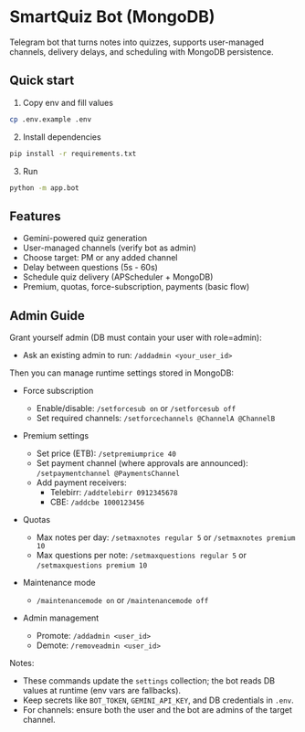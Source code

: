 # SmartQuiz Bot (MongoDB)

Telegram bot that turns notes into quizzes, supports user-managed channels, delivery delays, and scheduling with MongoDB persistence.

## Quick start

1. Copy env and fill values
```bash
cp .env.example .env
```

2. Install dependencies
```bash
pip install -r requirements.txt
```

3. Run
```bash
python -m app.bot
```

## Features
- Gemini-powered quiz generation
- User-managed channels (verify bot as admin)
- Choose target: PM or any added channel
- Delay between questions (5s - 60s)
- Schedule quiz delivery (APScheduler + MongoDB)
- Premium, quotas, force-subscription, payments (basic flow)

## Admin Guide

Grant yourself admin (DB must contain your user with role=admin):
- Ask an existing admin to run: `/addadmin <your_user_id>`

Then you can manage runtime settings stored in MongoDB:

- Force subscription
  - Enable/disable: `/setforcesub on` or `/setforcesub off`
  - Set required channels: `/setforcechannels @ChannelA @ChannelB`

- Premium settings
  - Set price (ETB): `/setpremiumprice 40`
  - Set payment channel (where approvals are announced): `/setpaymentchannel @PaymentsChannel`
  - Add payment receivers:
    - Telebirr: `/addtelebirr 0912345678`
    - CBE: `/addcbe 1000123456`

- Quotas
  - Max notes per day: `/setmaxnotes regular 5` or `/setmaxnotes premium 10`
  - Max questions per note: `/setmaxquestions regular 5` or `/setmaxquestions premium 10`

- Maintenance mode
  - `/maintenancemode on` or `/maintenancemode off`

- Admin management
  - Promote: `/addadmin <user_id>`
  - Demote: `/removeadmin <user_id>`

Notes:
- These commands update the `settings` collection; the bot reads DB values at runtime (env vars are fallbacks).
- Keep secrets like `BOT_TOKEN`, `GEMINI_API_KEY`, and DB credentials in `.env`.
- For channels: ensure both the user and the bot are admins of the target channel.
